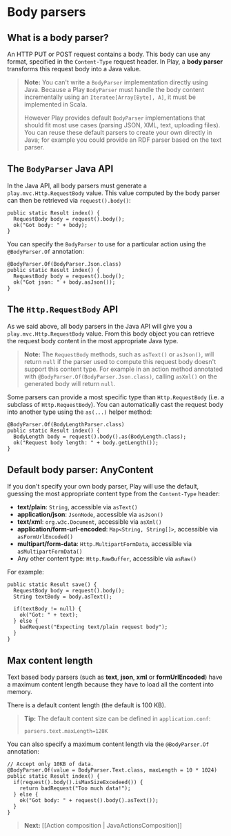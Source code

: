 # Body parsers

## What is a body parser?

An HTTP PUT or POST request contains a body. This body can use any format, specified in the `Content-Type` request header. In Play, a **body parser** transforms this request body into a Java value. 

> **Note:** You can't write a `BodyParser` implementation directly using Java. Because a Play `BodyParser` must handle the body content incrementally using an `Iteratee[Array[Byte], A]`, it must be implemented in Scala.
>
> However Play provides default `BodyParser` implementations that should fit most use cases (parsing JSON, XML, text, uploading files). You can reuse these default parsers to create your own directly in Java; for example you could provide an RDF parser based on the text parser.

## The `BodyParser` Java API

In the Java API, all body parsers must generate a `play.mvc.Http.RequestBody` value. This value computed by the body parser can then be retrieved via `request().body()`:

```
public static Result index() {
  RequestBody body = request().body();
  ok("Got body: " + body);
}
```

You can specify the `BodyParser` to use for a particular action using the `@BodyParser.Of` annotation:

```
@BodyParser.Of(BodyParser.Json.class)
public static Result index() {
  RequestBody body = request().body();
  ok("Got json: " + body.asJson());
}
```

## The `Http.RequestBody` API

As we said above, all body parsers in the Java API will give you a `play.mvc.Http.RequestBody` value. From this body object you can retrieve the request body content in the most appropriate Java type.

> **Note:** The `RequestBody` methods, such as `asText()` or `asJson()`, will return `null` if the parser used to compute this request body doesn't support this content type. For example in an action method annotated with `@BodyParser.Of(BodyParser.Json.class)`, calling `asXml()` on the generated body will return `null`.

Some parsers can provide a most specific type than `Http.RequestBody` (i.e. a subclass of `Http.RequestBody`). You can automatically cast the request body into another type using the `as(...)` helper method:

```
@BodyParser.Of(BodyLengthParser.class)
public static Result index() {
  BodyLength body = request().body().as(BodyLength.class);
  ok("Request body length: " + body.getLength());
}
```

## Default body parser: AnyContent

If you don't specify your own body parser, Play will use the default, guessing the most appropriate content type from the `Content-Type` header:

- **text/plain**: `String`, accessible via `asText()`
- **application/json**: `JsonNode`, accessible via `asJson()`
- **text/xml**: `org.w3c.Document`, accessible via `asXml()`
- **application/form-url-encoded**: `Map<String, String[]>`, accessible via `asFormUrlEncoded()`
- **multipart/form-data**: `Http.MultipartFormData`, accessible via `asMultipartFormData()`
- Any other content type: `Http.RawBuffer`, accessible via `asRaw()`

For example:

```
public static Result save() {
  RequestBody body = request().body();
  String textBody = body.asText();
  
  if(textBody != null) {
    ok("Got: " + text);
  } else {
    badRequest("Expecting text/plain request body");
  }
}
```

## Max content length

Text based body parsers (such as **text**, **json**, **xml** or **formUrlEncoded**) have a maximum content length because they have to load all the content into memory. 

There is a default content length (the default is 100 KB). 

> **Tip:** The default content size can be defined in `application.conf`:
> 
> `parsers.text.maxLength=128K`


You can also specify a maximum content length via the `@BodyParser.Of` annotation:

```
// Accept only 10KB of data.
@BodyParser.Of(value = BodyParser.Text.class, maxLength = 10 * 1024)
public static Result index() {
  if(request().body().isMaxSizeExcedeed()) {
    return badRequest("Too much data!");
  } else {
    ok("Got body: " + request().body().asText()); 
  }
}
```

> **Next:** [[Action composition | JavaActionsComposition]]